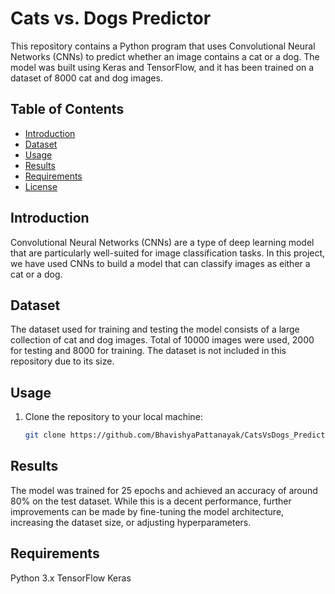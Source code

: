 # Cats vs. Dogs Predictor

This repository contains a Python program that uses Convolutional Neural Networks (CNNs) to predict whether an image contains a cat or a dog. The model was built using Keras and TensorFlow, and it has been trained on a dataset of 8000 cat and dog images.

## Table of Contents

- [Introduction](#introduction)
- [Dataset](#dataset)
- [Usage](#usage)
- [Results](#results)
- [Requirements](#requirements)
- [License](#license)

## Introduction

Convolutional Neural Networks (CNNs) are a type of deep learning model that are particularly well-suited for image classification tasks. In this project, we have used CNNs to build a model that can classify images as either a cat or a dog.

## Dataset

The dataset used for training and testing the model consists of a large collection of cat and dog images. Total of 10000 images were used, 2000 for testing and 8000 for training. The dataset is not included in this repository due to its size.

## Usage

1. Clone the repository to your local machine:

   ```bash
   git clone https://github.com/BhavishyaPattanayak/CatsVsDogs_Prediction.git
## Results
The model was trained for 25 epochs and achieved an accuracy of around 80% on the test dataset. While this is a decent performance, further improvements can be made by fine-tuning the model architecture, increasing the dataset size, or adjusting hyperparameters.

## Requirements
Python 3.x
TensorFlow
Keras
